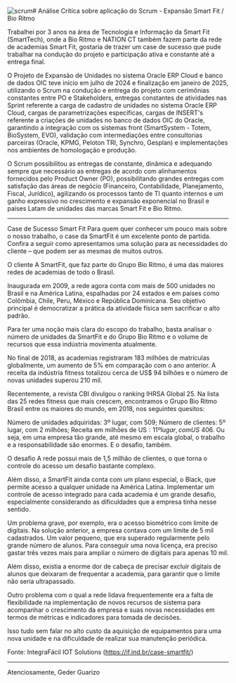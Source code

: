 ![scrum](https://github.com/user-attachments/assets/6809438e-51ef-48e6-81cf-8c3e1988dd7c)# Análise Crítica sobre aplicação do Scrum - Expansão Smart Fit / Bio Ritmo

Trabalhei por 3 anos na área de Tecnologia e Informação da Smart Fit (SmartTech), onde a Bio Ritmo e NATION CT também fazem parte da rede de academias Smart Fit, gostaria de trazer um case de sucesso que pude
trabalhar na condução do projeto e participação ativa e constante até a entrega final.

O Projeto de Expansão de Unidades no sistema Oracle ERP Cloud e banco de dados OIC teve início em julho de 2024 e finalização em janeiro de 2025, utilizando o Scrum na condução e entrega do projeto com cerimônias constantes entre PO e Stakeholders, entregas constantes de atividades nas Sprint referente a carga de cadastro de unidades no sistema Oracle ERP Cloud, cargas de parametrizações específicas, cargas de INSERT's referente a criações de unidades no banco de dados OIC do Oracle, garantindo a integração com os sistemas front (SmartSystem - Totem, BioSystem, EVO), validação com intermediações entre consultorias parceiras (Oracle, KPMG, Peloton TRI, Synchro, Gesplan) e implementações nos ambientes de homologação e produção.

O Scrum possibilitou as entregas de constante, dinâmica e adequando sempre que necessário as entregas de acordo com alinhamentos fornecidos pelo Product Owner (PO), possibilitando grandes entregas com satisfação das áreas de negócio (Financeiro, Contabilidade, Planejamento, Fiscal, Jurídico), agilizando os processos tanto de TI quanto internos e um ganho expressivo no crescimento e expansão exponencial no Brasil e países Latam de unidades das marcas Smart Fit e Bio Ritmo.

-------------------------------------------------------------------------------------------------------------------------------------------

Case de Sucesso Smart Fit
Para quem quer conhecer um pouco mais sobre o nosso trabalho, o case da SmartFit é um excelente ponto de partida. Confira a seguir como apresentamos uma solução para as necessidades do cliente – que podem ser as mesmas de muitos outros.


O cliente
A SmartFit, que faz parte do Grupo Bio Ritmo, é uma das maiores redes de academias de todo o Brasil.

Inaugurada em 2009, a rede agora conta com mais de 500 unidades no Brasil e na América Latina, espalhadas por 24 estados e em países como Colômbia, Chile, Peru, México e República Dominicana. Seu objetivo principal é democratizar a prática da atividade física sem sacrificar o alto padrão.

Para ter uma noção mais clara do escopo do trabalho, basta analisar o número de unidades da SmartFit e do Grupo Bio Ritmo e o volume de recursos que essa indústria movimenta atualmente.

No final de 2018, as academias registraram 183 milhões de matrículas globalmente, um aumento de 5% em comparação com o ano anterior. A receita da indústria fitness totalizou cerca de US$ 94 bilhões e o número de novas unidades superou 210 mil.

Recentemente, a revista CBI divulgou o ranking IHRSA Global 25. Na lista das 25 redes fitness que mais crescem, encontramos o Grupo Bio Ritmo Brasil entre os maiores do mundo, em 2018, nos seguintes quesitos:

Número de unidades adquiridas: 3º lugar, com 509;
Número de clientes: 5º lugar, com 2 milhões;
Receita em milhões de US$: 11º lugar, com US$ 406.
Ou seja, em uma empresa tão grande, até mesmo em escala global, o trabalho e a responsabilidade são enormes. E o desafio, também.

O desafio
A rede possui mais de 1,5 milhão de clientes, o que torna o controle do acesso um desafio bastante complexo.

Além disso, a SmartFit ainda conta com um plano especial, o Black, que permite acesso a qualquer unidade na América Latina. Implementar um controle de acesso integrado para cada academia é um grande desafio, especialmente considerando as dificuldades que a empresa tinha nesse sentido.

Um problema grave, por exemplo, era o acesso biométrico com limite de digitais. Na solução anterior, a empresa contava com um limite de 5 mil cadastrados. Um valor pequeno, que era superado regularmente pelo grande número de alunos. Para conseguir uma nova licença, era preciso gastar três vezes mais para ampliar o número de digitais para apenas 10 mil.

Além disso, existia a enorme dor de cabeça de precisar excluir digitais de alunos que deixaram de frequentar a academia, para garantir que o limite não seria ultrapassado.

Outro problema com o qual a rede lidava frequentemente era a falta de flexibilidade na implementação de novos recursos de sistema para acompanhar o crescimento da empresa e suas novas necessidades em termos de métricas e indicadores para tomada de decisões.

Isso tudo sem falar no alto custo da aquisição de equipamentos para uma nova unidade e na dificuldade de realizar sua manutenção periódica.

Fonte: IntegraFácil IOT Solutions (https://if.ind.br/case-smartfit/)

-------------------------------------------------------------------------------------------------------------------------------------------

Atenciosamente,
Geder Guarizo

